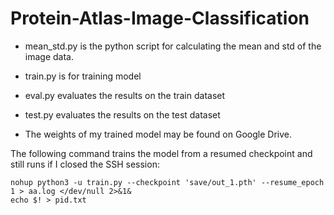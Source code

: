 # Protein-Atlas-Image-Classification

- mean_std.py is the python script for calculating the mean and std of the image data. 
- train.py is for training model 
- eval.py evaluates the results on the train dataset
- test.py evaluates the results on the test dataset

- The weights of my trained model may be found on Google Drive.

The following command trains the model from a resumed checkpoint and still runs if I closed the SSH session:
```
nohup python3 -u train.py --checkpoint 'save/out_1.pth' --resume_epoch 1 > aa.log </dev/null 2>&1&
echo $! > pid.txt
```
